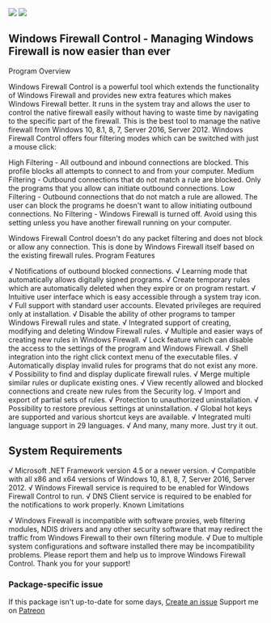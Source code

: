 [![](https://img.shields.io/chocolatey/v/wfc?color=green&label=wfc)](https://chocolatey.org/packages/wfc) [![](https://img.shields.io/chocolatey/dt/wfc)](https://chocolatey.org/packages/wfc)

## Windows Firewall Control - Managing Windows Firewall is now easier than ever
Program Overview

Windows Firewall Control is a powerful tool which extends the functionality of 
Windows Firewall and provides new extra features which makes Windows Firewall 
better. It runs in the system tray and allows the user to control the native 
firewall easily without having to waste time by navigating to the specific part 
of the firewall. This is the best tool to manage the native firewall from 
Windows 10, 8.1, 8, 7, Server 2016, Server 2012. Windows Firewall Control offers 
four filtering modes which can be switched with just a mouse click:

High Filtering - All outbound and inbound connections are blocked. This profile 
blocks all attempts to connect to and from your computer.
Medium Filtering - Outbound connections that do not match a rule are blocked. 
Only the programs that you allow can initiate outbound connections.
Low Filtering - Outbound connections that do not match a rule are allowed. The 
user can block the programs he doesn't want to allow initiating outbound connections.
No Filtering - Windows Firewall is turned off. Avoid using this setting unless 
you have another firewall running on your computer.

Windows Firewall Control doesn't do any packet filtering and does not block or 
allow any connection. This is done by Windows Firewall itself based on the 
existing firewall rules.
Program Features

√ Notifications of outbound blocked connections.
√ Learning mode that automatically allows digitally signed programs.
√ Create temporary rules which are automatically deleted when they expire or on 
    program restart.
√ Intuitive user interface which is easy accessible through a system tray icon.
√ Full support with standard user accounts. Elevated privileges are required 
    only at installation.
√ Disable the ability of other programs to tamper Windows Firewall rules and state.
√ Integrated support of creating, modifying and deleting Window Firewall rules.
√ Multiple and easier ways of creating new rules in Windows Firewall.
√ Lock feature which can disable the access to the settings of the program and 
    Windows Firewall.
√ Shell integration into the right click context menu of the executable files.
√ Automatically display invalid rules for programs that do not exist any more.
√ Possibility to find and display duplicate firewall rules.
√ Merge multiple similar rules or duplicate existing ones.
√ View recently allowed and blocked connections and create new rules from the 
    Security log.
√ Import and export of partial sets of rules.
√ Protection to unauthorized uninstallation.
√ Possibility to restore previous settings at uninstallation.
√ Global hot keys are supported and various shortcut keys are available.
√ Integrated multi language support in 29 languages.
√ And many, many more. Just try it out.

## System Requirements

√ Microsoft .NET Framework version 4.5 or a newer version.
√ Compatible with all x86 and x64 versions of Windows 10, 8.1, 8, 7, Server 2016, 
Server 2012.
√ Windows Firewall service is required to be enabled for Windows Firewall Control to run.
√ DNS Client service is required to be enabled for the notifications to work properly.
Known Limitations

√ Windows Firewall is incompatible with software proxies, web filtering modules, NDIS 
drivers and any other security software that may redirect the traffic from Windows 
Firewall to their own filtering module.
√ Due to multiple system configurations and software installed there may be 
incompatibility problems. Please report them and help us to improve Windows 
Firewall Control. Thank you for your support!

### Package-specific issue
If this package isn't up-to-date for some days, [Create an issue](https://github.com/tunisiano187/chocolatey-packages/issues/new)
Support me on [Patreon](https://www.patreon.com/bePatron?u=39585820)